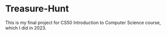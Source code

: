 # Treasure-Hunt
This is my final project for CS50 Introduction to Computer Science course, which I did in 2023.
